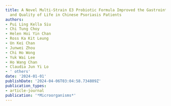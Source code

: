 ```yaml
---
title: A Novel Multi-Strain E3 Probiotic Formula Improved the Gastrointestinal Symptoms
  and Quality of Life in Chinese Psoriasis Patients
authors:
- Pui Ling Kella Siu
- Chi Tung Choy
- Helen Hoi Yin Chan
- Ross Ka Kit Leung
- Un Kei Chan
- Junwei Zhou
- Chi Ho Wong
- Yuk Wai Lee
- Ho Wang Chan
- Claudia Jun Yi Lo
- ' others'
date: '2024-01-01'
publishDate: '2024-04-06T03:04:58.734809Z'
publication_types:
- article-journal
publication: '*Microorganisms*'
---
```

